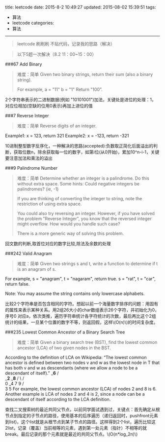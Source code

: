 title: leetcode 
date: 2015-8-2 10:49:27
updated: 2015-08-02 15:39:51
tags: 
- 算法
- leetcode
categories:
- 算法 
---

>leetcode 刷刷刷 
>不贴代码，记录我的思路（解决）

<!--more-->

>以下5题一次解决（8.2 11：00~15：00）

###67  Add Binary 
>难度：简单
>Given two binary strings, return their sum (also a binary string).
>
>For example,
a = "11"
b = "1"
Return "100".

2个字符串表示的二进制数据(例如 "10101001")加法，关键处是进位的处理：1，对应位相加(空缺的位用0表示)再加上进位的值

###7 Reverse Integer
>难度：简单
>Reverse digits of an integer.
>
Example1: x = 123, return 321
Example2: x = -123, return -321

10进制整型数字反序化，一种解决的思路(accepted):负数取正简化后面溢出的判断，获取位数n，除余获取每一位的数字，如第i位(从0开始)，累加10^n-i-1，关键要注意加法和乘法的溢出

###9 Palindrome Number
>难度：简单
>Determine whether an integer is a palindrome. Do this without extra space.
>Some hints:
Could negative integers be palindromes? (ie, -1)
>
>If you are thinking of converting the integer to string, note the restriction of using extra space.
>
>You could also try reversing an integer. However, if you have solved the problem "Reverse Integer", you know that the reversed integer might overflow. How would you handle such case?
>
>There is a more generic way of solving this problem.

回文数的判断,取首位对应的数字比较,除法及余数的处理

###242 Valid Anagram
>难度：简单
>Given two strings s and t, write a function to determine if t is an anagram of s.
>
For example,
s = "anagram", t = "nagaram", return true.
s = "rat", t = "car", return false.
>
Note:
You may assume the string contains only lowercase alphabets.

比较2个字符串是否包含相同的字符。想起以前一个海量数字排序的问题：用固有的属性来表示某种关系。用2组26大小的char数组表示26个字符，并初始化为0，序号0 对应a，依次类推，遍历字符串统计各字符统计的次数，最后再比这个2组统计的结果，一旦某个位置的数字不等，则返回假，这样\\(O(n)\\)的时间复杂度。

###235 Lowest Common Ancestor of a Binary Search Tree 
>难度：简单
>Given a binary search tree (BST), find the lowest common ancestor (LCA) of two given nodes in the BST.
>
According to the definition of LCA on Wikipedia: “The lowest common ancestor is defined between two nodes v and w as the lowest node in T that has both v and w as descendants (where we allow a node to be a descendant of itself).”
        _______6______
       /              \
    ___2__          ___8__
   /      \        /      \
   0      _4       7       9
         /  \
         3   5
For example, the lowest common ancestor (LCA) of nodes 2 and 8 is 6. Another example is LCA of nodes 2 and 4 is 2, since a node can be a descendant of itself according to the LCA definition.

查找二叉搜索树的最近共同父节点，以前同学面试遇到过，关键点：首先确定从根节点到指定的子节点的路径，使用基本的后序遍历（递归返回时，pushfront元素到list)，这个list就是从根节点到某子节点的路径。这样得到2个list，遍历比较这2list，记录（覆盖）当前相等的元素，遇到第一处元素（指针）不相等的就break。最后记录的那个元素就是最近的共同父节点。\\(O(n*log_2n)\\)
